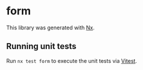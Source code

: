 # form

This library was generated with [Nx](https://nx.dev).

## Running unit tests

Run `nx test form` to execute the unit tests via [Vitest](https://vitest.dev/).
